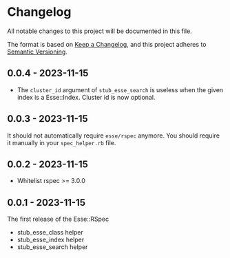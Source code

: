 # Changelog

All notable changes to this project will be documented in this file.

The format is based on [Keep a Changelog](https://keepachangelog.com/en/1.0.0/), and this project adheres to [Semantic Versioning](https://semver.org/spec/v2.0.0.html).

## 0.0.4 - 2023-11-15
* The `cluster_id` argument of `stub_esse_search` is useless when the given index is a Esse::Index. Cluster id is now optional.


## 0.0.3 - 2023-11-15
It should not automatically require `esse/rspec` anymore. You should require it manually in your `spec_helper.rb` file.

## 0.0.2 - 2023-11-15
* Whitelist rspec >= 3.0.0

## 0.0.1 - 2023-11-15
The first release of the Esse::RSpec
* stub_esse_class helper
* stub_esse_index helper
* stub_esse_search helper
